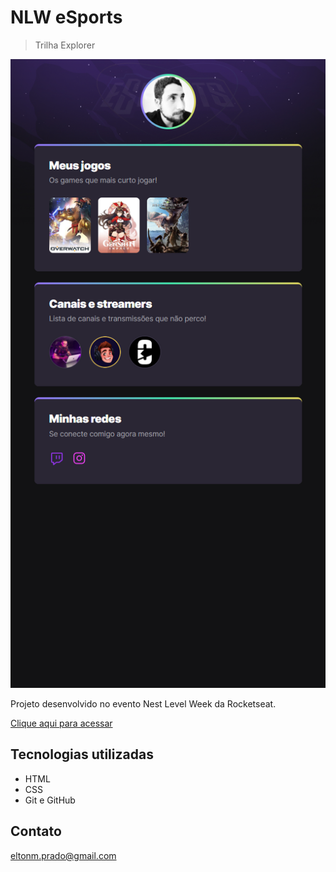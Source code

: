 # NLW eSports

> Trilha Explorer

![preview](./github/preview_save.png)

Projeto desenvolvido no evento Nest Level Week da Rocketseat.

[ Clique aqui para acessar](https://eltonprado.github.io/nlw_eSports/)

## Tecnologias utilizadas

- HTML
- CSS
- Git e GitHub

## Contato

eltonm.prado@gmail.com
